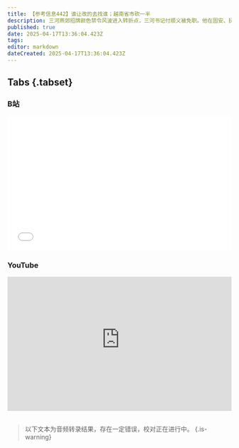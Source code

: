 ```yaml
---
title: 【参考信息442】谁让改的去找谁；越南省市砍一半
description: 三河燕郊招牌颜色禁令风波进入转折点，三河书记付顺义被免职。他在固安、抚宁也推行过类似政策。对于受波及的商铺损失如何赔偿，政府办称“谁让你改的，你去问谁”。河北隆化老年公寓火灾暴露出养老院风险与短板，尤其是失能老人被困在顶层。越南63个省市砍掉一半，合并为34个，有何规律？苏丹内战进入第三个年头，快速支援部队成立“平行政府”。南苏丹再次走到内战边缘。刚果（金）政府与M23运动谈判期间，再有城市被袭击。
published: true
date: 2025-04-17T13:36:04.423Z
tags: 
editor: markdown
dateCreated: 2025-04-17T13:36:04.423Z
---
```


## Tabs {.tabset}
### B站
<div style="position: relative; padding: 30% 45%;">
<iframe style="position: absolute; width: 100%; height: 100%; left: 0; top: 0;" src="//player.bilibili.com/player.html?&bvid=BV1Xr5vzGEDX&page=1&as_wide=1&high_quality=1&danmaku=1&autoplay=0" scrolling="no" border="0" frameborder="no" framespacing="0" allowfullscreen="true"></iframe>
</div>

### YouTube
<div style="position: relative; padding: 30% 45%;">
<iframe style="position: absolute; top: 0; left: 0; width: 100%; height: 100%;" src="https://www.youtube-nocookie.com/embed/YouTubeVID" title="YouTube video player" frameborder="0" allow="accelerometer; autoplay; clipboard-write; encrypted-media; gyroscope; picture-in-picture" allowfullscreen></iframe>
</div>


## 

> 以下文本为音频转录结果，存在一定错误，校对正在进行中。
{.is-warning}

